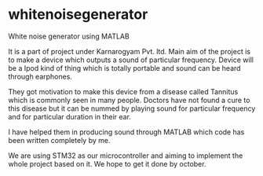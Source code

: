 # whitenoisegenerator
White noise generator using MATLAB



It is a part of project under Karnarogyam Pvt. ltd.
Main aim of the project is to make a device which outputs a sound of particular frequency. Device will be a Ipod kind of thing which is totally portable and sound can be heard through earphones. 

They got motivation to make this device from a disease called Tannitus which is commonly seen in many people. Doctors have not found a cure to this disease but it can be nummed by playing sound for particular frequency and for particular duration in their ear.

I have helped them in producing sound through MATLAB which code has been written completely by me.

We are using STM32 as our microcontroller and aiming to implement the whole project based on it. We hope to get it done by october.
